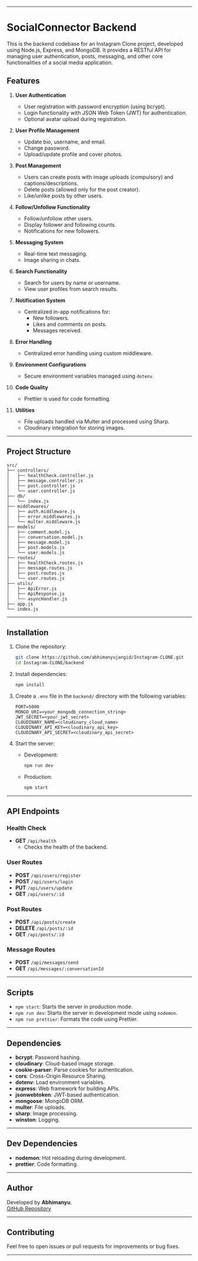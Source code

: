 

---

# SocialConnector  Backend

This is the backend codebase for an Instagram Clone project, developed using Node.js, Express, and MongoDB. It provides a RESTful API for managing user authentication, posts, messaging, and other core functionalities of a social media application.

## Features

1. **User Authentication**
   - User registration with password encryption (using bcrypt).
   - Login functionality with JSON Web Token (JWT) for authentication.
   - Optional avatar upload during registration.

2. **User Profile Management**
   - Update bio, username, and email.
   - Change password.
   - Upload/update profile and cover photos.

3. **Post Management**
   - Users can create posts with image uploads (compulsory) and captions/descriptions.
   - Delete posts (allowed only for the post creator).
   - Like/unlike posts by other users.

4. **Follow/Unfollow Functionality**
   - Follow/unfollow other users.
   - Display follower and following counts.
   - Notifications for new followers.

5. **Messaging System**
   - Real-time text messaging.
   - Image sharing in chats.

6. **Search Functionality**
   - Search for users by name or username.
   - View user profiles from search results.

7. **Notification System**
   - Centralized in-app notifications for:
     - New followers.
     - Likes and comments on posts.
     - Messages received.

8. **Error Handling**
   - Centralized error handling using custom middleware.

9. **Environment Configurations**
   - Secure environment variables managed using `dotenv`.

10. **Code Quality**
    - Prettier is used for code formatting.

11. **Utilities**
    - File uploads handled via Multer and processed using Sharp.
    - Cloudinary integration for storing images.

---

## Project Structure

```
src/
├── controllers/
│   ├── healthCheck.controller.js
│   ├── message.controller.js
│   ├── post.controller.js
│   └── user.controller.js
├── db/
│   └── index.js
├── middlewares/
│   ├── auth.middleware.js
│   ├── error.middlewares.js
│   └── multer.middleware.js
├── models/
│   ├── comment.model.js
│   ├── conversation.model.js
│   ├── message.model.js
│   ├── post.models.js
│   └── user.models.js
├── routes/
│   ├── healthCheck.routes.js
│   ├── message.routes.js
│   ├── post.routes.js
│   └── user.routes.js
├── utils/
│   ├── ApiError.js
│   ├── ApiResponse.js
│   └── asyncHandler.js
├── app.js
└── index.js
```

---

## Installation

1. Clone the repository:
   ```bash
   git clone https://github.com/abhimanyujangid/Instagram-CLONE.git
   cd Instagram-CLONE/backend
   ```

2. Install dependencies:
   ```bash
   npm install
   ```

3. Create a `.env` file in the `backend/` directory with the following variables:
   ```env
   PORT=5000
   MONGO_URI=<your_mongodb_connection_string>
   JWT_SECRET=<your_jwt_secret>
   CLOUDINARY_NAME=<cloudinary_cloud_name>
   CLOUDINARY_API_KEY=<cloudinary_api_key>
   CLOUDINARY_API_SECRET=<cloudinary_api_secret>
   ```

4. Start the server:
   - Development:
     ```bash
     npm run dev
     ```
   - Production:
     ```bash
     npm start
     ```

---

## API Endpoints

### Health Check
- **GET** `/api/health`
  - Checks the health of the backend.

### User Routes
- **POST** `/api/users/register`
- **POST** `/api/users/login`
- **PUT** `/api/users/update`
- **GET** `/api/users/:id`

### Post Routes
- **POST** `/api/posts/create`
- **DELETE** `/api/posts/:id`
- **GET** `/api/posts/:id`

### Message Routes
- **POST** `/api/messages/send`
- **GET** `/api/messages/:conversationId`

---

## Scripts

- `npm start`: Starts the server in production mode.
- `npm run dev`: Starts the server in development mode using `nodemon`.
- `npm run prettier`: Formats the code using Prettier.

---

## Dependencies

- **bcrypt**: Password hashing.
- **cloudinary**: Cloud-based image storage.
- **cookie-parser**: Parse cookies for authentication.
- **cors**: Cross-Origin Resource Sharing.
- **dotenv**: Load environment variables.
- **express**: Web framework for building APIs.
- **jsonwebtoken**: JWT-based authentication.
- **mongoose**: MongoDB ORM.
- **multer**: File uploads.
- **sharp**: Image processing.
- **winston**: Logging.

---

## Dev Dependencies

- **nodemon**: Hot reloading during development.
- **prettier**: Code formatting.

---

## Author

Developed by **Abhimanyu**.  
[GitHub Repository](https://github.com/abhimanyujangid/Instagram-CLONE)

---

## Contributing

Feel free to open issues or pull requests for improvements or bug fixes.

---
